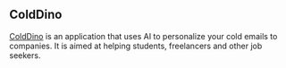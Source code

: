 ## ColdDino

[ColdDino](https://cold-dino.vercel.app) is an application that uses AI to personalize your cold emails to companies. It is aimed at helping students, freelancers and other job seekers.


